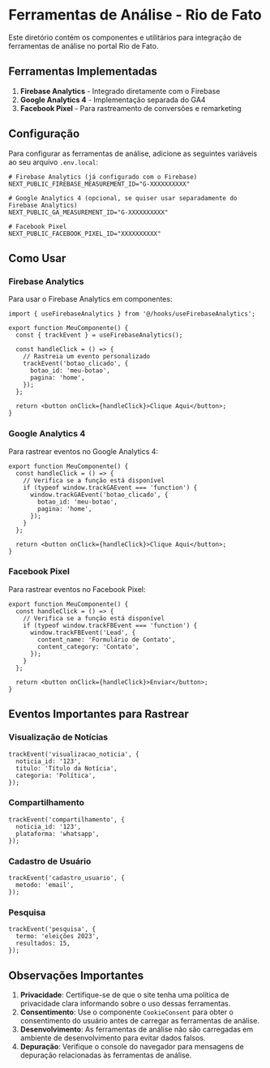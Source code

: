 # Ferramentas de Análise - Rio de Fato

Este diretório contém os componentes e utilitários para integração de ferramentas de análise no portal Rio de Fato.

## Ferramentas Implementadas

1. **Firebase Analytics** - Integrado diretamente com o Firebase
2. **Google Analytics 4** - Implementação separada do GA4
3. **Facebook Pixel** - Para rastreamento de conversões e remarketing

## Configuração

Para configurar as ferramentas de análise, adicione as seguintes variáveis ao seu arquivo `.env.local`:

```
# Firebase Analytics (já configurado com o Firebase)
NEXT_PUBLIC_FIREBASE_MEASUREMENT_ID="G-XXXXXXXXXX"

# Google Analytics 4 (opcional, se quiser usar separadamente do Firebase Analytics)
NEXT_PUBLIC_GA_MEASUREMENT_ID="G-XXXXXXXXXX"

# Facebook Pixel
NEXT_PUBLIC_FACEBOOK_PIXEL_ID="XXXXXXXXXX"
```

## Como Usar

### Firebase Analytics

Para usar o Firebase Analytics em componentes:

```tsx
import { useFirebaseAnalytics } from '@/hooks/useFirebaseAnalytics';

export function MeuComponente() {
  const { trackEvent } = useFirebaseAnalytics();

  const handleClick = () => {
    // Rastreia um evento personalizado
    trackEvent('botao_clicado', {
      botao_id: 'meu-botao',
      pagina: 'home',
    });
  };

  return <button onClick={handleClick}>Clique Aqui</button>;
}
```

### Google Analytics 4

Para rastrear eventos no Google Analytics 4:

```tsx
export function MeuComponente() {
  const handleClick = () => {
    // Verifica se a função está disponível
    if (typeof window.trackGAEvent === 'function') {
      window.trackGAEvent('botao_clicado', {
        botao_id: 'meu-botao',
        pagina: 'home',
      });
    }
  };

  return <button onClick={handleClick}>Clique Aqui</button>;
}
```

### Facebook Pixel

Para rastrear eventos no Facebook Pixel:

```tsx
export function MeuComponente() {
  const handleClick = () => {
    // Verifica se a função está disponível
    if (typeof window.trackFBEvent === 'function') {
      window.trackFBEvent('Lead', {
        content_name: 'Formulário de Contato',
        content_category: 'Contato',
      });
    }
  };

  return <button onClick={handleClick}>Enviar</button>;
}
```

## Eventos Importantes para Rastrear

### Visualização de Notícias

```tsx
trackEvent('visualizacao_noticia', {
  noticia_id: '123',
  titulo: 'Título da Notícia',
  categoria: 'Política',
});
```

### Compartilhamento

```tsx
trackEvent('compartilhamento', {
  noticia_id: '123',
  plataforma: 'whatsapp',
});
```

### Cadastro de Usuário

```tsx
trackEvent('cadastro_usuario', {
  metodo: 'email',
});
```

### Pesquisa

```tsx
trackEvent('pesquisa', {
  termo: 'eleições 2023',
  resultados: 15,
});
```

## Observações Importantes

1. **Privacidade**: Certifique-se de que o site tenha uma política de privacidade clara informando sobre o uso dessas ferramentas.
2. **Consentimento**: Use o componente `CookieConsent` para obter o consentimento do usuário antes de carregar as ferramentas de análise.
3. **Desenvolvimento**: As ferramentas de análise não são carregadas em ambiente de desenvolvimento para evitar dados falsos.
4. **Depuração**: Verifique o console do navegador para mensagens de depuração relacionadas às ferramentas de análise.
